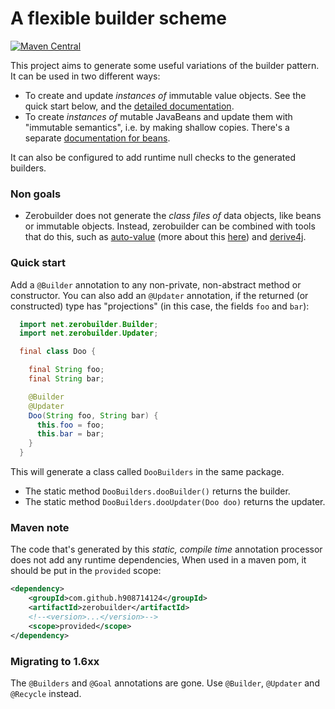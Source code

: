 # A flexible builder scheme

[![Maven Central](https://maven-badges.herokuapp.com/maven-central/com.github.h908714124/zerobuilder/badge.svg)](https://maven-badges.herokuapp.com/maven-central/com.github.h908714124/zerobuilder)

This project aims to generate some useful variations of the builder pattern.
It can be used in two different ways:

* To create and update <em>instances of</em> immutable value objects.
  See the quick start below, and the [detailed documentation](values.md).
* To create <em>instances of</em> mutable JavaBeans and update them with "immutable semantics", i.e. by making shallow copies.
  There's a separate [documentation for beans](beans.md).

It can also be configured to add runtime null checks to the generated builders.

### Non goals

* Zerobuilder does not generate the <em>class files of</em> data objects, like beans or immutable objects.
  Instead, zerobuilder can be combined with tools that do this, such as 
  [auto-value](https://github.com/google/auto/tree/master/value) 
  (more about this [here](values.md)) 
  and [derive4j](https://github.com/derive4j/derive4j).

### Quick start

Add a `@Builder` annotation to any non-private, non-abstract method or constructor.
You can also add an `@Updater` annotation, if the returned (or constructed) type has "projections" 
(in this case, the fields `foo` and `bar`):

````java
  import net.zerobuilder.Builder;
  import net.zerobuilder.Updater;

  final class Doo {

    final String foo;
    final String bar;

    @Builder
    @Updater
    Doo(String foo, String bar) {
      this.foo = foo;
      this.bar = bar;
    }
  }
````

This will generate a class called `DooBuilders` in the same package.

* The static method `DooBuilders.dooBuilder()` returns the builder.
* The static method `DooBuilders.dooUpdater(Doo doo)` returns the updater.

### Maven note

The code that's generated by this <em>static, compile time</em> annotation processor 
does not add any runtime dependencies,
When used in a maven pom, it should be put in the `provided` scope:
 
````xml
<dependency>
    <groupId>com.github.h908714124</groupId>
    <artifactId>zerobuilder</artifactId>
    <!--<version>...</version>-->
    <scope>provided</scope>
</dependency>
````

### Migrating to 1.6xx

The `@Builders` and `@Goal` annotations are gone. Use `@Builder`, `@Updater` and `@Recycle` instead.
